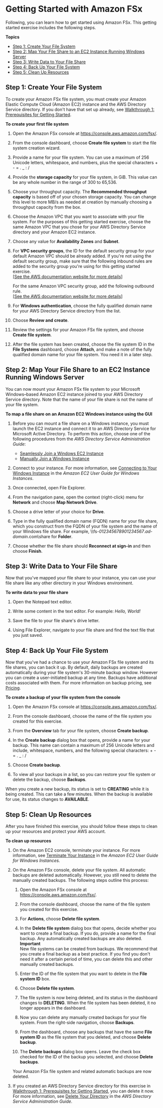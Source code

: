 # Getting Started with Amazon FSx<a name="getting-started"></a>

Following, you can learn how to get started using Amazon FSx\. This getting started exercise includes the following steps\.

**Topics**
+ [Step 1: Create Your File System](#getting-started-step1)
+ [Step 2: Map Your File Share to an EC2 Instance Running Windows Server](#getting-started-step2)
+ [Step 3: Write Data to Your File Share](#getting-started-step3)
+ [Step 4: Back Up Your File System](#getting-started-step4)
+ [Step 5: Clean Up Resources](#getting-started-step5)

## Step 1: Create Your File System<a name="getting-started-step1"></a>

To create your Amazon FSx file system, you must create your Amazon Elastic Compute Cloud \(Amazon EC2\) instance and the AWS Directory Service directory\. If you don't have that set up already, see [Walkthrough 1: Prerequisites for Getting Started](walkthrough01-prereqs.md)\. 

**To create your first file system**

1. Open the Amazon FSx console at [https://console\.aws\.amazon\.com/fsx/](https://console.aws.amazon.com/fsx/)\.

1. From the console dashboard, choose **Create file system** to start the file system creation wizard\.

1. Provide a name for your file system\. You can use a maximum of 256 Unicode letters, whitespace, and numbers, plus the special characters \+ \- = \. \_ : /

1. Provide the **storage capacity** for your file system, in GiB\. This value can be any whole number in the range of 300 to 65,536\.

1. Choose your throughput capacity\. The **Recommended throughput capacity** is based off of your chosen storage capacity\. You can change this level to more MB/s as needed at creation by manually choosing a throughput capacity from the box\.

1. Choose the Amazon VPC that you want to associate with your file system\. For the purposes of this getting started exercise, choose the same Amazon VPC that you chose for your AWS Directory Service directory and your Amazon EC2 instance\.

1. Choose any value for **Availability Zones** and **Subnet**\.

1. For **VPC security groups**, the ID for the default security group for your default Amazon VPC should be already added\. If you're not using the default security group, make sure that the following inbound rules are added to the security group you're using for this getting started exercise\.    
[\[See the AWS documentation website for more details\]](http://docs.aws.amazon.com/fsx/latest/WindowsGuide/getting-started.html)

   For the same Amazon VPC security group, add the following outbound rule\.    
[\[See the AWS documentation website for more details\]](http://docs.aws.amazon.com/fsx/latest/WindowsGuide/getting-started.html)

1. For **Windows authentication**, choose the fully qualified domain name for your AWS Directory Service directory from the list\.

1. Choose **Review and create**\.

1. Review the settings for your Amazon FSx file system, and choose **Create file system**\.

1. After the file system has been created, choose the file system ID in the **File Systems** dashboard, choose **Attach**, and make a note of the fully qualified domain name for your file system\. You need it in a later step\.

## Step 2: Map Your File Share to an EC2 Instance Running Windows Server<a name="getting-started-step2"></a>

You can now mount your Amazon FSx file system to your Microsoft Windows–based Amazon EC2 instance joined to your AWS Directory Service directory\. Note that the name of your file share is not the name of your file system\.

**To map a file share on an Amazon EC2 Windows instance using the GUI**

1. Before you can mount a file share on a Windows instance, you must launch the EC2 instance and connect it to an AWS Directory Service for Microsoft Active Directory\. To perform this action, choose one of the following procedures from the *AWS Directory Service Administration Guide*:
   + [Seamlessly Join a Windows EC2 Instance](https://docs.aws.amazon.com/directoryservice/latest/admin-guide/launching_instance.html)
   + [Manually Join a Windows Instance](https://docs.aws.amazon.com/directoryservice/latest/admin-guide/join_windows_instance.html)

1. Connect to your instance\. For more information, see [Connecting to Your Windows Instance](https://docs.aws.amazon.com/AWSEC2/latest/WindowsGuide/connecting_to_windows_instance.html) in the *Amazon EC2 User Guide for Windows Instances*\.

1. Once connected, open File Explorer\.

1. From the navigation pane, open the context \(right\-click\) menu for **Network** and choose **Map Network Drive**\.

1. Choose a drive letter of your choice for **Drive**\.

1. Type in the fully qualified domain name \(FQDN\) name for your file share, which you construct from the FQDN of your file system and the name of your Windows file share\. For example, \\\\fs\-*012345678901234567*\.*ad\-domain*\.com\\share for **Folder**\.

1. Choose whether the file share should **Reconnect at sign\-in** and then choose **Finish**\.

## Step 3: Write Data to Your File Share<a name="getting-started-step3"></a>

Now that you've mapped your file share to your instance, you can use your file share like any other directory in your Windows environment\.

**To write data to your file share**

1. Open the Notepad text editor\.

1. Write some content in the text editor\. For example: *Hello, World\!*

1. Save the file to your file share's drive letter\.

1. Using File Explorer, navigate to your file share and find the text file that you just saved\.

## Step 4: Back Up Your File System<a name="getting-started-step4"></a>

Now that you've had a chance to use your Amazon FSx file system and its file shares, you can back it up\. By default, daily backups are created automatically during your file system's 30\-minute backup window\. However you can create a user\-initiated backup at any time\. Backups have additional costs associated with them\. For more information on backup pricing, see [Pricing](https://aws.amazon.com/fsx/windows/pricing)\.

**To create a backup of your file system from the console**

1. Open the Amazon FSx console at [https://console\.aws\.amazon\.com/fsx/](https://console.aws.amazon.com/fsx/)\.

1. From the console dashboard, choose the name of the file system you created for this exercise\.

1. From the **Overview** tab for your file system, choose **Create backup**\.

1. In the **Create backup** dialog box that opens, provide a name for your backup\. This name can contain a maximum of 256 Unicode letters and include, whitespace, numbers, and the following special characters: \+ \- = \. \_ : / 

1. Choose **Create backup**\.

1. To view all your backups in a list, so you can restore your file system or delete the backup, choose **Backups**\.

When you create a new backup, its status is set to **CREATING** while it is being created\. This can take a few minutes\. When the backup is available for use, its status changes to **AVAILABLE**\.

## Step 5: Clean Up Resources<a name="getting-started-step5"></a>

After you have finished this exercise, you should follow these steps to clean up your resources and protect your AWS account\.

**To clean up resources**

1. On the Amazon EC2 console, terminate your instance\. For more information, see [Terminate Your Instance](https://docs.aws.amazon.com/AWSEC2/latest/WindowsGuide/terminating-instances.html) in the *Amazon EC2 User Guide for Windows Instances\.*

1. On the Amazon FSx console, delete your file system\. All automatic backups are deleted automatically\. However, you still need to delete the manually created backups\. The following steps outline this process:

   1. Open the Amazon FSx console at [https://console\.aws\.amazon\.com/fsx/](https://console.aws.amazon.com/fsx/)\.

   1. From the console dashboard, choose the name of the file system you created for this exercise\.

   1. For **Actions**, choose **Delete file system**\.

   1. In the **Delete file system** dialog box that opens, decide whether you want to create a final backup\. If you do, provide a name for the final backup\. Any automatically created backups are also deleted\.
**Important**  
New file systems can be created from backups\. We recommend that you create a final backup as a best practice\. If you find you don't need it after a certain period of time, you can delete this and other manually created backups\.

   1. Enter the ID of the file system that you want to delete in the **File system ID** box\.

   1. Choose **Delete file system**\.

   1. The file system is now being deleted, and its status in the dashboard changes to **DELETING**\. When the file system has been deleted, it no longer appears in the dashboard\.

   1. Now you can delete any manually created backups for your file system\. From the right\-side navigation, choose **Backups**\.

   1. From the dashboard, choose any backups that have the same **File system ID** as the file system that you deleted, and choose **Delete backup**\.

   1. The **Delete backups** dialog box opens\. Leave the check box checked for the ID of the backup you selected, and choose **Delete backups**\.

   Your Amazon FSx file system and related automatic backups are now deleted\.

1. If you created an AWS Directory Service directory for this exercise in [Walkthrough 1: Prerequisites for Getting Started](walkthrough01-prereqs.md), you can delete it now\. For more information, see [Delete Your Directory](https://docs.aws.amazon.com/directoryservice/latest/admin-guide/simple_ad_delete.html) in the *AWS Directory Service Administration Guide\.*